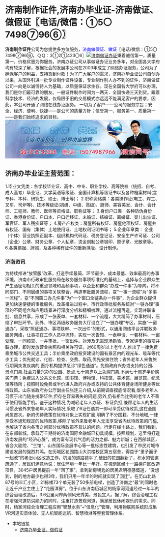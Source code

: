 # 济南制作证件,济南办毕业证-济南做证、做假证〖电话/微信：①5〇7498⑦96⑥〗
**济南制作证件**公司为您提供多方位服务，<font color=blue>济南做假证、做证</font>〖电话/微信：①5〇7498⑦96⑥，ＱＱ：3①2①423〇6〗[![济南做证办证](https://wpa.qq.com/pa?p=2:312142306:41)](https://wpa.qq.com/msgrd?v=3&amp;uin=312142306&amp;site=qq&amp;menu=yes)秉着诚信第一，质量第一，价格优惠为你服务。济南办证公司从事做证办证业务多年，对全国各大学府均有较深了解，根据社会的发展本公司在2003年成立了网络办证服务，公司为了确保客户的利益，支持货到付款！为了广大客户的需求，济南办毕业证公司自创办以来，从国外引进一批专业制作证件设备，专业制作别人办不到的证件，济南做证公司一向是以诚信待人为基础，以质量保证求生存。现在全国各大学府可以办理，我们是你们最可靠的朋友。一般证件制作时间为一两天．全国快递三天到货。跟着科学技术、经济的发展，仅局限于旧的交易模式亦远远不能满足客户的要求，因此，本公司开通了网络在线办证服务。
一切为了客户——公司的服务宗旨；安全、经济、便利、快捷——是公司的质量方针；信誉第一、服务第一、质量第一——是我们始终追求的目标。 
![济南办毕业证,济南做证,济南做假证,济南制作证件](./150-2.jpg)

## 济南办毕业证主营范围：
1.毕业文凭类：各学校毕业证、高中、中专、职业学校、高等院校（统招、自考、成人高考）毕业证、大学英语等级证、全国计算机等级证书以及各种档案材料(含专科、本科、研究生、硕士、博士等)；
2.职称资格类：各类操作证(电工、焊工、叉车、司炉等)、技术等级证(初级、中级、高级)、厨师、美容美发、会计、会计师、工程师、教师、医师等资格证、职称证等；
3.身份户口类：各种防伪身份证、香港身份证、户口本、户口迁移证、未婚证、结婚证、离婚证、婴儿出生证、军官证、军人残疾证等；
4.房产产权类：房屋所有权证、房屋他项权证、房屋共有权证、国有（集体）土地使用证、土地权利证明书等；
5.企业印章类： 企业（个体）营业执照正副本、组织机构代码证、税务登记证、安全生产许可证、公司（企业）公章、财务公章、个人私章，烫金刻制公章钢印、原子章、光敏章等。
6.各类票据、牌照，及各种稀有证件的重新排版、设计制作。

### 济南资讯
为持续推进“放管服”改革，打造手续最简、环节最少、成本最低、效率最高的办事环境，济南市行政审批服务局在政务服务事项标准化的基础上，选择与企业群众生产生活密切相关的重点领域和高频事项，以企业和群众“办成一件事”为导向，将不同部门、不同层级的事项关联整合，再造审批服务流程，变“一事一流程”为“多事一流程”，变“不同窗口办几件事”为“一个窗口全链条办一件事”，为企业群众提供更加快速便捷的审批服务。改革推进过程中，市行政审批服务系统对“一链办理”事项的不同组合和应用场景进行深度分析和精细梳理，通过流程再造，实现并联审批、信息共享，形成了一张表单、一套材料、一个流程，大大精简了办事材料，压缩了审批环节。此外，市区两级政务服务大厅设立了“一链办理”专区，实施“一窗通办”，采取“照证通办、事项联审、一次出件”的形式，以通用网络平台并联政务服务网络，让事项在工作人员中流转，实现一次告知、一表申请、一套材料、一窗受理、一同核查、一并审批、一窗出件。对涉及无需现场勘验、专家评审的事项并联办理，即时发放营业执照和相关许可证。对60周岁以上老年人,推出了一律免费乘坐城市公共交通工具；半价乘坐政府投资建设的国有景区内的观光车、缆车等代步工具；优先就诊、化验、检查、交费、取药,优先安排住院；省外老年人来鲁旅行期间突发疾病的,医疗机构提供急诊“绿色通道”。免购政府兴办或支持的公园、景点门票,社会力量兴办的公园、景点,七十周岁以上免购门票,不满七十周岁半价购买门票；免费进入公共文化馆、图书馆、博物馆、科技馆、美术馆、展览馆、纪念馆等场所；按照时段免费或半价进入政府兴办或支持的公共体育健身场所健身等优待政策。山东省政府办公厅副主任张连三介绍,从前期调查摸底情况看,很多老年人习惯于出门随身携带证件,但存在容易丢失的问题,另外,仍有相当比例的老年人不善于使用智能手机。鉴于这种情况,为减轻老年人办证、补证负担,兼顾老年人的生活习惯及省外来鲁老年人实际情况,采取了6证任选其一即可享受优待政策,这在全国尚属首次。新的优待政策在优待对象上实现扩面,明确了不分国籍、不分地域,一律享受本通知规定的优待政策,移除了省外来鲁老年人无法享受省内优待政策的门槛,也解决了省内各市之间部分优待政策不互认的问题。行走在经十路上，我们看到，在东部新城，承载万千期待的济南国际金融城已初具规模。按照规划，这里将打造济南发展的“经济心脏”，成为富有现代气息的活力之都、魅力新城；在西部城区，省会大剧院、“三馆”、山东国际会展中心等一批标志性建筑，也引发了市民对城市建设发展的强烈共鸣。在历城区花园路山大洪楼校区第五宿舍，得益于“里子面子一起改”的老旧小区改造工作，坑洼的道路铺平了,破旧的花园翻新了，积水的管道疏通了，居民们满意地说：居住环境一年比一年好。在槐荫区经十一路棚户区改造项目，3045户居民提前一年“回了家”。拿到新房钥匙的居民迟明德感慨道，“没想到，别的地方最少也得3年，我们只用一年半的时间就实现了回迁”。在历山北路87号的丰汇小区，21栋楼73个单元装了50多部电梯，创造了济南之“最”的同时也让近千户业主住上了“花园洋房”。位于山东济南历城区的杨家河河道经过一年半的综合治理改造后，3.6公里河岸两侧风光秀美，景色宜人。据了解，综合治理工程在增强河道防洪能力的同时，注重打造景观河道，满足居民休闲娱乐的需求。同时，杨家河综合治理工程应用“智慧水务”+“信息化”管理，利用物联网系统形成集VR河道实景体验、无人机智能巡航、智慧喷淋等整套管理体系。

* 本站链接
  * [济南办毕业证、做假证](http://jnbzfw.github.io)
